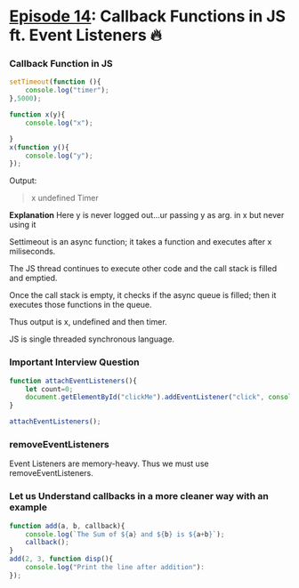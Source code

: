 # [Episode 14](https://www.youtube.com/watch?v=lW_erSjyMeM&list=PLlasXeu85E9cQ32gLCvAvr9vNaUccPVNP&index=16): Callback Functions in JS ft. Event Listeners 🔥


### Callback Function in JS

```js
setTimeout(function (){
    console.log("timer");
},5000);

function x(y){
    console.log("x");

}
x(function y(){
    console.log("y");
});
```

Output:
>x
>undefined
>Timer

**Explanation**
Here y is never logged out...ur passing y as arg. in x but never using it

Settimeout is an async function; it takes a function and executes after x miliseconds.

The JS thread continues to execute other code and the call stack is filled and emptied.

Once the call stack is empty, it checks if the async queue is filled; then it executes those functions in the queue.

Thus output is x, undefined and then timer.

JS is single threaded synchronous language.

### Important Interview Question

```js
function attachEventListeners(){
    let count=0;
    document.getElementById("clickMe").addEventListener("click", console.log("Button", ++count));
}

attachEventListeners();
```

### removeEventListeners

Event Listeners are memory-heavy. Thus we must use removeEventListeners.

### Let us Understand callbacks in a more cleaner way with an example

```js
function add(a, b, callback){
    console.log(`The Sum of ${a} and ${b} is ${a+b}`);
    callback();
}
add(2, 3, function disp(){
    console.log("Print the line after addition"):
});    
```
